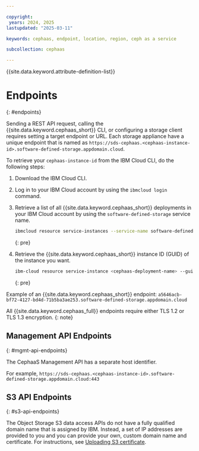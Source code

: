 ```yaml
---

copyright:
 years: 2024, 2025
lastupdated: "2025-03-11"

keywords: cephaas, endpoint, location, region, ceph as a service

subcollection: cephaas

---
```


{{site.data.keyword.attribute-definition-list}}

# Endpoints
{: #endpoints}

Sending a REST API request, calling the {{site.data.keyword.cephaas_short}} CLI, or configuring a storage client requires setting a target endpoint or URL. Each storage appliance have a unique endpoint that is named as `https://sds-cephaas.<cephaas-instance-id>.software-defined-storage.appdomain.cloud`.

To retrieve your `cephaas-instance-id` from the IBM Cloud CLI, do the following steps:

1. Download the IBM Cloud CLI.

2. Log in to your IBM Cloud account by using the `ibmcloud login` command.

3. Retrieve a list of all {{site.data.keyword.cephaas_short}} deployments in your IBM Cloud account by using the `software-defined-storage` service name.

    ```sh
    ibmcloud resource service-instances --service-name software-defined-storage
    ```
    {: pre}

4. Retrieve the {{site.data.keyword.cephaas_short}} instance ID (GUID) of the instance you want.

    ```sh
    ibm-cloud resource service-instance <cephaas-deployment-name> --guid
    ```
    {: pre}

Example of an {{site.data.keyword.cephaas_short}} endpoint: `a5646acb-bf72-4127-bd4d-71b5ba3ae253.software-defined-storage.appdomain.cloud`

All {{site.data.keyword.cephaas_full}} endpoints require either TLS 1.2 or TLS 1.3 encryption.
{: note}

## Management API Endpoints
{: #mgmt-api-endpoints}

The CephaaS Management API has a separate host identifier.

For example,
`https://sds-cephaas.<cephaas-instance-id>.software-defined-storage.appdomain.cloud:443`



## S3 API Endpoints
{: #s3-api-endpoints}

The Object Storage S3 data access APIs do not have a fully qualified domain name that is assigned by IBM. Instead, a set of IP addresses are provided to you and you can provide your own, custom domain name and certificate. For instructions, see [Uploading S3 certificate](/docs/cephaas?topic=cephaas-uploading-s3-certificate).
